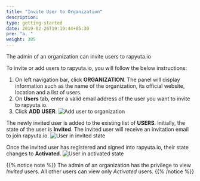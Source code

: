```yaml
---
title: "Invite User to Organization"
description:
type: getting-started
date: 2019-02-26T19:19:44+05:30
pre: "a. "
weight: 305
---
```

The admin of an organization can invite users to rapyuta.io

To invite or add users to rapyuta.io, you will follow the below
instructions:

1. On left navigation bar, click **ORGANIZATION**. The panel will display
   information such as the name of the organization, its official website,
   location and a list of users.
2. On **Users** tab, enter a valid email address of the user you want to
   invite to rapyuta.io.
3. Click **ADD USER**.
   ![Add user to organization](/images/getting-started/organization/add-usr-org.png?classes=border,shadow&width=50pc)

The newly invited user is added to the existing list of **USERS**. Initially,
the state of the user is **Invited**. The invited user will receive an invitation email to join rapyuta.io.
![User in invited state](/images/getting-started/organization/user-is-invited.png?classes=border,shadow&width=50pc)

Once the invited user has registered and signed into rapyuta.io, their state
changes to **Activated**.
![User in activated state](/images/getting-started/organization/invited-user-signs-in.png?classes=border,shadow&width=50pc)

{{% notice note %}}
The admin of an organization has the privilege to view *Invited* users. All other users can view only *Activated*
users.
{{% /notice %}}